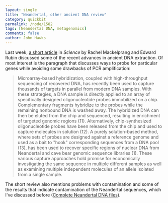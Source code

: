 ```yaml
---
layout: single 
title: "Neandertal, other ancient DNA review" 
category: quickbit
permalink: /node/1582
tags: [Neandertal DNA, metagenomics] 
comments: false 
author: John Hawks 
---
```


Last week, <a href="http://dx.doi.org/10.1126/science.1161890">a short article</a> in <i>Science</i> by Rachel Mackelprang and Edward Rubin discussed some of the recent advances in ancient DNA extraction. Of most interest is the paragraph that discusses ways to probe for particular genes while avoiding some drawbacks of PCR amplification:

<blockquote>Microarray-based hybridization, coupled with high-throughput sequencing of recovered DNA, has recently been used to capture thousands of targets in parallel from modern DNA samples. With these strategies, a DNA sample is directly applied to an array of specifically designed oligonucleotide probes immobilized on a chip. Complementary fragments hybridize to the probes while the remaining nonbound DNA is washed away. The hybridized DNA can then be eluted from the chip and sequenced, resulting in enrichment of targeted genomic regions (11). Alternatively, chip-synthesized oligonucleotide probes have been released from the chip and used to capture molecules in solution (12). A purely solution-based method, where sets of probes are designed against a reference genome and used as a bait to "hook" corresponding sequences from a DNA pool (13), has been used to recover specific regions of nuclear DNA from Neandertal and cave bear genomic sequence libraries (1). These various capture approaches hold promise for economically investigating the same sequence in multiple different samples as well as examining multiple independent molecules of an allele isolated from a single sample.</blockquote>

The short review also mentions problems with contamination and some of the results that indicate contamination of the Neandertal sequences, which I've discussed before (<a href="http://johnhawks.net/weblog/reviews/neandertal_dna">Complete Neandertal DNA files</a>). 

